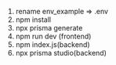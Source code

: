 1.  rename env_example => .env
2.  npm install
3.  npx prisma generate
4.  npm run dev (frontend)
5.  npm index.js(backend)
6.  npx prisma studio(backend)
